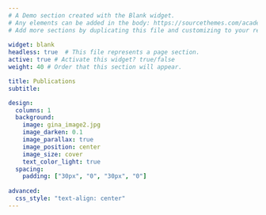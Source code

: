 ```yaml
---
# A Demo section created with the Blank widget.
# Any elements can be added in the body: https://sourcethemes.com/academic/docs/writing-markdown-latex/
# Add more sections by duplicating this file and customizing to your requirements.
  
widget: blank  
headless: true  # This file represents a page section.
active: true # Activate this widget? true/false
weight: 40 # Order that this section will appear.

title: Publications
subtitle:

design:
  columns: 1
  background:
    image: gina_image2.jpg
    image_darken: 0.1
    image_parallax: true
    image_position: center
    image_size: cover
    text_color_light: true
  spacing:
    padding: ["30px", "0", "30px", "0"]
    
advanced:
  css_style: "text-align: center"
---
```

